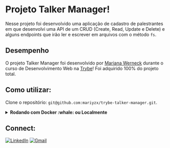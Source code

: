 # Projeto Talker Manager!

Nesse projeto foi desenvolvido uma aplicação de cadastro de palestrantes em que desenvolvi uma API de um CRUD (Create, Read, Update e Delete) e alguns endpoints que irão ler e escrever em arquivos com o método <code>fs</code>.

## Desempenho

O projeto Talker Manager foi desenvolvido por [Mariana Werneck](https://www.linkedin.com/in/marinhomariana8/) durante o curso de Desenvolvimento Web na [Trybe](https://www.betrybe.com/)! Foi adquirido 100% do projeto total.

## Como utilizar:

<p>Clone o repositório: <code>git@github.com:mariyzx/trybe-talker-manager.git</code>.</p>
<details>
  <summary><strong>Rodando com Docker :whale: ou Localmente</strong></summary>
  
  ## Com Docker:
  
   > Rode o serviço `node` com o comando `docker-compose up -d`.
  - Esse serviço irá inicializar um container chamado `talker_manager`.
  - A partir daqui você pode rodar o container via CLI ou abri-lo no VS Code.

  > Use o comando `docker exec -it talker_manager bash`.
  - Ele te dará acesso ao terminal interativo do container criado pelo compose, que está rodando em segundo plano.

  > Instale as dependências [**Caso existam**] com `npm install`

  > Execute a aplicação com `npm start` ou `npm run dev`
  
  ## Localmente:
  
    > Instale as dependências [**Caso existam**] com `npm install`
    Para rodar o projeto desta forma, **obrigatoriamente** você deve ter o `node` instalado em seu computador.
</details>

## Connect:

[![LinkedIn](https://img.shields.io/badge/LinkedIn-0077B5?style=for-the-badge&logo=linkedin&logoColor=white)](https://www.linkedin.com/in/marinhomariana8/) [![Gmail](https://img.shields.io/badge/Gmail-D14836?style=for-the-badge&logo=gmail&logoColor=white
)](mailto:marinhomariana8@gmail.com)
